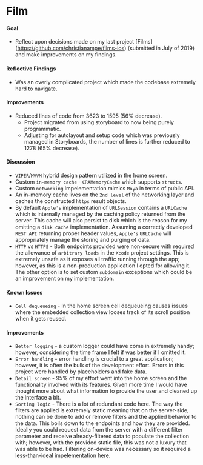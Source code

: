 # Film

#### Goal
* Reflect upon decisions made on my last project [Films] (https://github.com/christianampe/films-ios) (submitted in July of 2019) and make improvements on my findings.

#### Reflective Findings
* Was an overly complicated project which made the codebase extremely hard to navigate.

#### Improvements
* Reduced lines of code from 3623 to 1595 (56% decrease).
    * Project migrated from using storyboard to now being purely programmatic.
    * Adjusting for autolayout and setup code which was previously managed in Storyboards, the number of lines is further reduced to 1278 (65% decrease).

#### Discussion
* `VIPER`/`MVVM` hybrid design pattern utilized in the home screen.
* Custom `in-memory cache` - `CRAMemoryCache` which supports `structs`.
* Custom `networking` impelementation mimics `Moya` in terms of public API.
* An in-memory cache lives on the `2nd level` of the networking layer and caches the constructed `https` result objects.
* By default `Apple's` implementation of `URLSession` contains a `URLCache` which is internally managed by the caching policy returned from the server. This cache will also persist to disk which is the reason for my omitting a `disk cache` implementation. Assuming a correctly developed `REST API` returning proper header values, `Apple's` `URLCache` will appropriately manage the storing and purging of data.
* `HTTP` vs `HTTPS` - Both endpoints provided were non-secure with required the allowance of `arbitrary loads` in the `Xcode` project settings. This is extremely unsafe as it exposes all traffic running through the app; however, as this is a non-production application I opted for allowing it. The other option is to set custom `subdomain` exceptions which could be an improvement on my implementation.

#### Known Issues
* `Cell dequeueing` - In the home screen cell dequeueing causes issues where the embedded collection view looses track of its scroll position when it gets reused.

#### Improvements
* `Better logging` - a custom logger could have come in extremely handy; however, considering the time frame I felt if was better if I omitted it.
* `Error handling` - error handling is crucial to a great application; however, it is often the bulk of the development effort.  Errors in this project were handled by placeholders and fake data.
* `Detail screen` - 95% of my effort went into the home screen and the functionality involved with its features. Given more time I would have thought more about what information to provide the user and cleaned up the interface a bit.
* `Sorting logic` - There is a lot of redundant code here.  The way the filters are applied is extremely static meaning that on the server-side, nothing can be done to add or remove filters and the applied behavior to the data. This boils down to the endpoints and how they are provided. Ideally you could request data from the server with a different filter parameter and receive already-filtered data to populate the collection with; however, with the provided static file, this was not a luxury that was able to be had. Filtering on-device was necessary so it required a less-than-ideal impelementation here.
